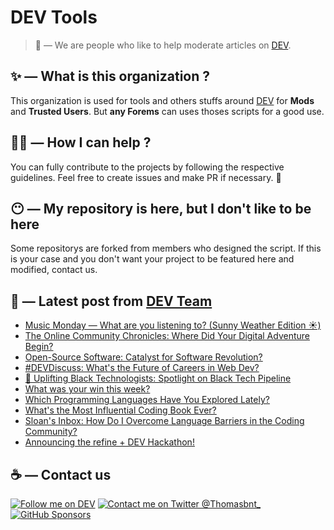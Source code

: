 # DEV Tools

> 🔧 — We are people who like to help moderate articles on [DEV](https://dev.to).

## ✨ — What is this organization ?

This organization is used for tools and others stuffs around [DEV](https://dev.to) for **Mods** and **Trusted Users**. But __any Forems__ can uses thoses scripts for a good use.


## 💪🏼 — How I can help ?

You can fully contribute to the projects by following the respective guidelines. Feel free to create issues and make PR if necessary. 🎉

## 😶 — My repository is here, but I don't like to be here

Some repositorys are forked from members who designed the script. If this is your case and you don't want your project to be featured here and modified, contact us.

## 📝 — Latest post from [DEV Team](https://dev.to/devteam)

<!-- BLOG-POST-LIST:START -->
- [Music Monday — What are you listening to? &lpar;Sunny Weather Edition ☀️&rpar;](https://dev.to/devteam/music-monday-what-are-you-listening-to-sunny-weather-edition--1j5d)
- [The Online Community Chronicles: Where Did Your Digital Adventure Begin?](https://dev.to/devteam/the-online-community-chronicles-where-did-your-digital-adventure-begin-3f2p)
- [Open-Source Software: Catalyst for Software Revolution?](https://dev.to/devteam/open-source-software-catalyst-for-software-revolution-5f4d)
- [#DEVDiscuss: What&#39;s the Future of Careers in Web Dev?](https://dev.to/devteam/devdiscuss-should-web-devs-diversify-2f4g)
- [📢 Uplifting Black Technologists: Spotlight on Black Tech Pipeline](https://dev.to/devteam/uplifting-black-technologists-spotlight-on-black-tech-pipeline-53e6)
- [What was your win this week?](https://dev.to/devteam/what-was-your-win-this-week-4p1o)
- [Which Programming Languages Have You Explored Lately?](https://dev.to/devteam/which-programming-languages-have-you-explored-lately-2ffm)
- [What&#39;s the Most Influential Coding Book Ever?](https://dev.to/devteam/whats-the-most-influential-coding-book-ever-mia)
- [Sloan&#39;s Inbox: How Do I Overcome Language Barriers in the Coding Community?](https://dev.to/devteam/sloans-inbox-how-do-i-overcome-language-barriers-in-the-coding-community-447l)
- [Announcing the refine + DEV Hackathon!](https://dev.to/devteam/announcing-the-refine-dev-hackathon-29fn)
<!-- BLOG-POST-LIST:END -->


## ☕ — Contact us

[![Follow me on DEV](https://img.shields.io/badge/dev.to-%2308090A.svg?&style=for-the-badge&logo=dev.to&logoColor=white&alt=devto)](https://dev.to/thomasbnt)
[![Contact me on Twitter @Thomasbnt_](https://img.shields.io/badge/Contact%20me%20on%20Twitter-%231DA1F2.svg?&style=for-the-badge&logo=twitter&logoColor=white&alt=twitter)](https://twitter.com/messages/1142357270-1142357270?text=Hello,%20I%20contact%20you%20from%20devtotools%20&recipient_id=1142357270) [![GitHub Sponsors](https://img.shields.io/badge/Sponsor%20me-%23EA54AE.svg?&style=for-the-badge&logo=github-sponsors&logoColor=white)](https://github.com/sponsors/thomasbnt)


